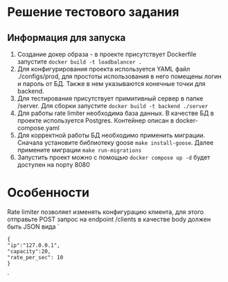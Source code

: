 # Решение тестового задания

## Информация для запуска

1. Создание докер образа - в проекте присутствует Dockerfile запустите `docker build -t loadbalancer .`
2. Для конфигурирования проекта используется YAML файл ./configs/prod, для простоты использования в него помещены логин и пароль от БД. Также в нем указываются конечные точки для backend. 
3. Для тестирования присутствует примитивный сервер в папке /server. Для сборки запустите `docker build -t backend ./server`
4. Для работы rate limiter необходима база данных. В качестве БД в проекте используется Postgres. Контейнер описан в docker-compose.yaml
5. Для корректной работы БД необходимо применить миграции. Сначала установите библиотеку goose `make install-goose`. Далее примените миграции `make run-migrations`
6. Запустить проект можно с помощью `docker compose up -d` будет доступен на порту 8080

# Особенности

Rate limiter позволяет изменять конфигурацию клиента, для этого отправьте POST запрос на endpoint /clients 
в качестве body должен быть JSON вида `

    {
    "ip":"127.0.0.1",
    "capacity":20,
    "rate_per_sec": 10
    }
`